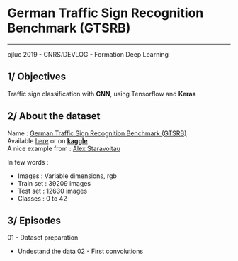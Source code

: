 German Traffic Sign Recognition Benchmark (GTSRB)
=================================================

---
pjluc 2019 - CNRS/DEVLOG - Formation Deep Learning


1/ Objectives
   ----------
   
Traffic sign classification with **CNN**, using Tensorflow and **Keras**  

2/ About the dataset
   -----------------

Name : [German Traffic Sign Recognition Benchmark (GTSRB)](http://benchmark.ini.rub.de/?section=gtsrb)  
Available [here](https://sid.erda.dk/public/archives/daaeac0d7ce1152aea9b61d9f1e19370/published-archive.html) 
or on **[kaggle](https://www.kaggle.com/meowmeowmeowmeowmeow/gtsrb-german-traffic-sign)**  
A nice example from : [Alex Staravoitau](https://navoshta.com/traffic-signs-classification/)  

In few words :
 - Images : Variable dimensions, rgb
 - Train set : 39209 images  
 - Test set : 12630 images
 - Classes : 0 to 42

3/ Episodes
   --------
   
   01 - Dataset preparation  
   - Undestand the data
   02 - First convolutions  